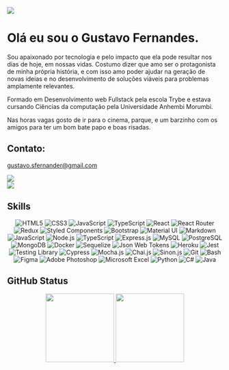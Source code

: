 <img src="https://readme-typing-svg.herokuapp.com?&font=IBM+Plex+Sans&color=abcdef&size=20&lines=Welcome+to+my+Profile!" />
<div>
  <h1>Olá eu sou o Gustavo Fernandes.</h1>
  <p>
    Sou  apaixonado por tecnologia e pelo impacto que ela pode resultar nos dias de hoje, em nossas vidas.
Costumo dizer que amo ser o protagonista de minha própria história, e com isso amo poder ajudar na geração de novas ideias e no desenvolvimento de soluções viáveis para problemas amplamente relevantes.
  </p>
  <p>
Formado em Desenvolvimento web Fullstack pela escola Trybe e estava cursando Ciências da computação pela Universidade Anhembi Morumbi.
  </p>
  <p>
    Nas horas vagas gosto de ir para o cinema, parque, e um barzinho com os amigos para ter um bom bate papo e boas risadas.
  </p>
 </div>
 
  <h2>Contato:</h2>
  <div> 
  <p>
    <a href = "mailto: gustavo.sfernander@gmail.com">gustavo.sfernander@gmail.com</a>
  </p>
  <div>
    <a href="https://www.linkedin.com/in/gustavo-dos-santos-fernandes/" target="_blank"><img src="https://img.shields.io/badge/-LinkedIn-%230077B5?style=for-the-badge&logo=linkedin&logoColor=white" target="_blank"></a>
  </div>
  <div>
    <a href="http://api.whatsapp.com/send?phone=5511958951429" target="_blank"><img src="https://img.shields.io/badge/WhatsApp-25D366?style=for-the-badge&logo=whatsapp&logoColor=white" target="_blank"></a>
  </div>
</div>
  
  <h2> Skills 
<!--     <img src = "https://media2.giphy.com/media/QssGEmpkyEOhBCb7e1/giphy.gif?cid=ecf05e47a0n3gi1bfqntqmob8g9aid1oyj2wr3ds3mg700bl&rid=giphy.gif" width="12px">  -->
</h2>

<div align="center">
  <img
    src="https://img.shields.io/badge/HTML5-E34F26?style=for-the-badge&logo=html5&logoColor=white"
    alt="HTML5"
  />
  <img
    src="https://img.shields.io/badge/CSS3-1572B6?style=for-the-badge&logo=css3&logoColor=white"
    alt="CSS3"
  />
  <img
    src="https://img.shields.io/badge/JavaScript-F7DF1E?style=for-the-badge&logo=javascript&logoColor=black"
    alt="JavaScript"
  />
  <img
    src="https://img.shields.io/badge/TypeScript-007ACC?style=for-the-badge&logo=typescript&logoColor=white"
    alt="TypeScript"
  />
  <img
    src="https://img.shields.io/badge/React-20232A?style=for-the-badge&logo=react&logoColor=61DAFB"
    alt="React"
  />
  <img
    src="https://img.shields.io/badge/React_Router-CA4245?style=for-the-badge&logo=react-router&logoColor=white"
    alt="React Router"
  />
  <img
    src="https://img.shields.io/badge/Redux-593D88?style=for-the-badge&logo=redux&logoColor=white"
    alt="Redux"
  />
  <img
    src="https://img.shields.io/badge/styled--components-DB7093?style=for-the-badge&logo=styled-components&logoColor=white"
    alt="Styled Components"
  />
  <img
    src="https://img.shields.io/badge/Bootstrap-563D7C?style=for-the-badge&logo=bootstrap&logoColor=white"
    alt="Bootstrap"
  />
  <img
    src="https://img.shields.io/badge/Material--UI-0081CB?style=for-the-badge&logo=material-ui&logoColor=white"
    alt="Material UI"
  />
  <img
    src="https://img.shields.io/badge/Markdown-000000?style=for-the-badge&logo=markdown&logoColor=white"
    alt="Markdown"
  />
    <img
    src="https://img.shields.io/badge/JavaScript-F7DF1E?style=for-the-badge&logo=javascript&logoColor=black"
    alt="JavaScript"
  />
  <img
    src="https://img.shields.io/badge/Node.js-43853D?style=for-the-badge&logo=node.js&logoColor=white"
    alt="Node.js"
  />
  <img
    src="https://img.shields.io/badge/TypeScript-007ACC?style=for-the-badge&logo=typescript&logoColor=white"
    alt="TypeScript"
  />
  <img
    src="https://img.shields.io/badge/Express.js-404D59?style=for-the-badge"
    alt="Express.js"
  />
  <img
    src="https://img.shields.io/badge/MySQL-00000F?style=for-the-badge&logo=mysql&logoColor=white"
    alt="MySQL"
  />
  <img
    src="https://img.shields.io/badge/PostgreSQL-316192?style=for-the-badge&logo=postgresql&logoColor=white"
    alt="PostgreSQL"
  />
  <img
    src="https://img.shields.io/badge/MongoDB-4EA94B?style=for-the-badge&logo=mongodb&logoColor=white"
    alt="MongoDB"
  />
  <img
    src="https://img.shields.io/badge/docker-%230db7ed.svg?style=for-the-badge&logo=docker&logoColor=white"
    alt="Docker"
  />
  <img
    src="https://img.shields.io/badge/sequelize-323330?style=for-the-badge&logo=sequelize&logoColor=blue"
    alt="Sequelize"
  />
  <img
    src="https://img.shields.io/badge/json%20web%20tokens-323330?style=for-the-badge&logo=json-web-tokens&logoColor=pink"
    alt="Json Web Tokens"
  />
  <img
    src="https://img.shields.io/badge/Heroku-430098?style=for-the-badge&logo=heroku&logoColor=white"
    alt="Heroku"
  />
    <img
    src="https://img.shields.io/badge/Jest-323330?style=for-the-badge&logo=Jest&logoColor=white"
    alt="Jest"
  />
  <img
    src="https://img.shields.io/badge/testing%20library-323330?style=for-the-badge&logo=testing-library&logoColor=red"
    alt="Testing Library"
  />
  <img
    src="https://img.shields.io/badge/-cypress-%23E5E5E5?style=for-the-badge&logo=cypress&logoColor=058a5e"
    alt="Cypress"
  />
  <img
    src="https://img.shields.io/badge/mocha.js-323330?style=for-the-badge&logo=mocha&logoColor=Brown"
    alt="Mocha.js"
  />
  <img
    src="https://img.shields.io/badge/chai.js-323330?style=for-the-badge&logo=chai&logoColor=red"
    alt="Chai.js"
  />
  <img
    src="https://img.shields.io/badge/sinon.js-323330?style=for-the-badge&logo=sinon"
    alt="Sinon.js"
  />
    <img
    src="https://img.shields.io/badge/GIT-E44C30?style=for-the-badge&logo=git&logoColor=whitee"
    alt="Git"
  />
  <img
    src="https://img.shields.io/badge/GNU%20Bash-4EAA25?style=for-the-badge&logo=GNU%20Bash&logoColor=white"
    alt="Bash"
  />
  <img
    src="https://img.shields.io/badge/Figma-F24E1E?style=for-the-badge&logo=figma&logoColor=white"
    alt="Figma"
  />
  <img
    src="https://img.shields.io/badge/Adobe%20Photoshop-31A8FF?style=for-the-badge&logo=Adobe%20Photoshop&logoColor=black"
    alt="Adobe Photoshop"
  />
  <img
    src="https://img.shields.io/badge/Microsoft_Excel-217346?style=for-the-badge&logo=microsoft-excel&logoColor=white"
    alt="Microsoft Excel"
  />
  <img
    src="https://img.shields.io/badge/Python-3776AB?style=for-the-badge&logo=python&logoColor=white"
    alt="Python"
  />
  <img
    src="https://img.shields.io/badge/C%23-239120?style=for-the-badge&logo=c-sharp&logoColor=white"
    alt="C#"
  />
  <img
    src="https://img.shields.io/badge/Java-ED8B00?style=for-the-badge&logo=openjdk&logoColor=white"
    alt="Java"
  />
</div>


<h2>GitHub Status</h2>
<div align="center">
  <a href="https://github.com/GustavoSFer">
  <img height="160em" src="https://github-readme-stats.vercel.app/api?username=GustavoSFer&show_icons=true&theme=dracula&include_all_commits=true&count_private=true"/>
  <img height="160em" src="https://github-readme-stats.vercel.app/api/top-langs/?username=GustavoSFer&layout=compact&langs_count=7&theme=dracula"/>
</div>
